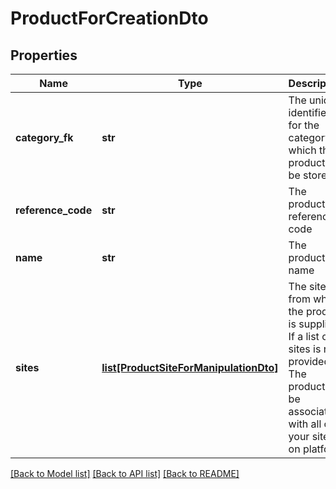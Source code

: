 # ProductForCreationDto

## Properties
Name | Type | Description | Notes
------------ | ------------- | ------------- | -------------
**category_fk** | **str** | The unique identifier for the category in which the product will be stored | 
**reference_code** | **str** | The product reference code | 
**name** | **str** | The product name | 
**sites** | [**list[ProductSiteForManipulationDto]**](ProductSiteForManipulationDto.md) | The sites from which the product is supplied    If a list of sites is not provided. The product will be associated with all of your    sites on platform | [optional] 

[[Back to Model list]](../README.md#documentation-for-models) [[Back to API list]](../README.md#documentation-for-api-endpoints) [[Back to README]](../README.md)

